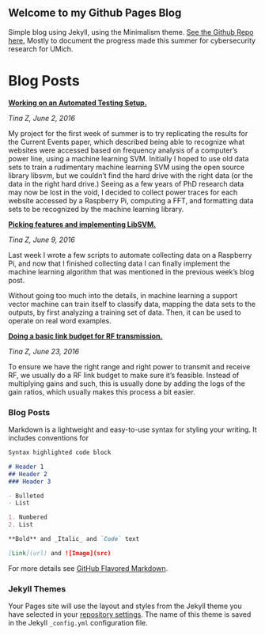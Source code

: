 ## Welcome to my Github Pages Blog

Simple blog using Jekyll, using the Minimalism theme. [See the Github Repo here.](https://github.com/tz-hmc/tz-hmc.io/edit/master/index.md) Mostly to document the progress made this summer for cybersecurity research for UMich. 

# Blog Posts

**[Working on an Automated Testing Setup.](https://docs.google.com/document/d/1JNf_rxMY7UrNnkQix34awKr_We_I4zh7ElJqcFjU-Kw/pub)**

_Tina Z, June 2, 2016_
 
My project for the first week of summer is to try replicating the results for the Current Events paper, which described being able to recognize what websites were accessed based on frequency analysis of a computer’s power line, using a machine learning SVM. Initially I hoped to use old data sets to train a rudimentary machine learning SVM using the open source library libsvm, but we couldn’t find the hard drive with the right data (or the data in the right hard drive.) Seeing as a few years of PhD research data may now be lost in the void, I decided to collect power traces for each website accessed by a Raspberry Pi, computing a FFT, and formatting data sets to be recognized by the machine learning library. 

**[Picking features and implementing LibSVM.](https://docs.google.com/document/d/12mLWdKFwfdn2WNTxsXAfkJl5bkwkFr72GxnQAuGq1Lk/pub)**

_Tina Z, June 9, 2016_
 
Last week I wrote a few scripts to automate collecting data on a Raspberry Pi, and now that I finished collecting data I can finally implement the machine learning algorithm that was mentioned in the previous week’s blog post. 
 
Without going too much into the details, in machine learning a support vector machine can train itself to classify data, mapping the data sets to the outputs, by first analyzing a training set of data. Then, it can be used to operate on real word examples.

**[Doing a basic link budget for RF transmission.](https://docs.google.com/document/d/1XYmpHfy2XEb6mxDUaHyev_ky2Ju2FJ05tbH8qmTYbEQ/pub)**

_Tina Z, June 23, 2016_
 
To ensure we have the right range and right power to transmit and receive RF, we usually do a RF link budget to make sure it’s feasible. Instead of multiplying gains and such, this is usually done by adding the logs of the gain ratios, which usually makes this process a bit easier.

### Blog Posts

Markdown is a lightweight and easy-to-use syntax for styling your writing. It includes conventions for

```markdown
Syntax highlighted code block

# Header 1
## Header 2
### Header 3

- Bulleted
- List

1. Numbered
2. List

**Bold** and _Italic_ and `Code` text

[Link](url) and ![Image](src)
```

For more details see [GitHub Flavored Markdown](https://guides.github.com/features/mastering-markdown/).

### Jekyll Themes

Your Pages site will use the layout and styles from the Jekyll theme you have selected in your [repository settings](https://github.com/tz-hmc/tz-hmc.io/settings). The name of this theme is saved in the Jekyll `_config.yml` configuration file.
